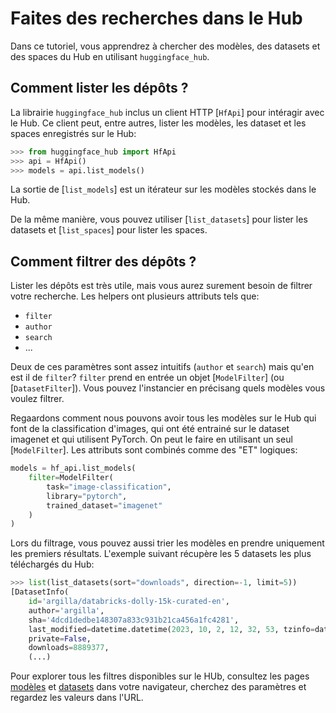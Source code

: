 <!--⚠️ Note that this file is in Markdown but contain specific syntax for our doc-builder (similar to MDX) that may not be
rendered properly in your Markdown viewer.
-->

# Faites des recherches dans le Hub

Dans ce tutoriel, vous apprendrez à chercher des modèles, des datasets et des spaces du Hub en utilisant `huggingface_hub`.

## Comment lister les dépôts ?

La librairie `huggingface_hub` inclus un client HTTP [`HfApi`] pour intéragir avec le Hub.
Ce client peut, entre autres, lister les modèles, les dataset et les spaces enregistrés sur le Hub:

```py
>>> from huggingface_hub import HfApi
>>> api = HfApi()
>>> models = api.list_models()
```

La sortie de [`list_models`] est un itérateur sur les modèles stockés dans le Hub.

De la même manière, vous pouvez utiliser [`list_datasets`] pour lister les datasets et [`list_spaces`] pour lister les spaces.

## Comment filtrer des dépôts ?

Lister les dépôts est très utile, mais vous aurez surement besoin de filtrer votre recherche.
Les helpers ont plusieurs attributs tels que:
- `filter`
- `author`
- `search`
- ...

Deux de ces paramètres sont assez intuitifs (`author` et `search`) mais qu'en est il de `filter`?
`filter` prend en entrée un objet [`ModelFilter`] (ou [`DatasetFilter`]). Vous pouvez l'instancier
en précisang quels modèles vous voulez filtrer. 

Regaardons comment nous pouvons avoir tous les modèles sur le Hub qui font de la classification
d'images, qui ont été entrainé sur le dataset imagenet et qui utilisent PyTorch. On peut le
faire en utilisant un seul [`ModelFilter`]. Les attributs sont combinés comme des "ET" logiques:

```py
models = hf_api.list_models(
    filter=ModelFilter(
		task="image-classification",
		library="pytorch",
		trained_dataset="imagenet"
	)
)
```

Lors du filtrage, vous pouvez aussi trier les modèles en prendre uniquement les premiers
résultats. L'exemple suivant récupère les 5 datasets les plus téléchargés du Hub:

```py
>>> list(list_datasets(sort="downloads", direction=-1, limit=5))
[DatasetInfo(
	id='argilla/databricks-dolly-15k-curated-en',
	author='argilla',
	sha='4dcd1dedbe148307a833c931b21ca456a1fc4281', 
	last_modified=datetime.datetime(2023, 10, 2, 12, 32, 53, tzinfo=datetime.timezone.utc), 
	private=False,
	downloads=8889377,
	(...)
```



Pour explorer tous les filtres disponibles sur le HUb, consultez les pages [modèles](https://huggingface.co/models) et [datasets](https://huggingface.co/datasets) dans votre navigateur, cherchez des paramètres et regardez les valeurs dans l'URL.

